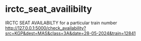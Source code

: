 # irctc_seat_availibilty
IRCTC SEAT AVAILABILTY for a particular train number
http://127.0.0.1:5000/check_availability?src=KGP&dest=MAS&class=3A&date=28-05-2024&train=12841
